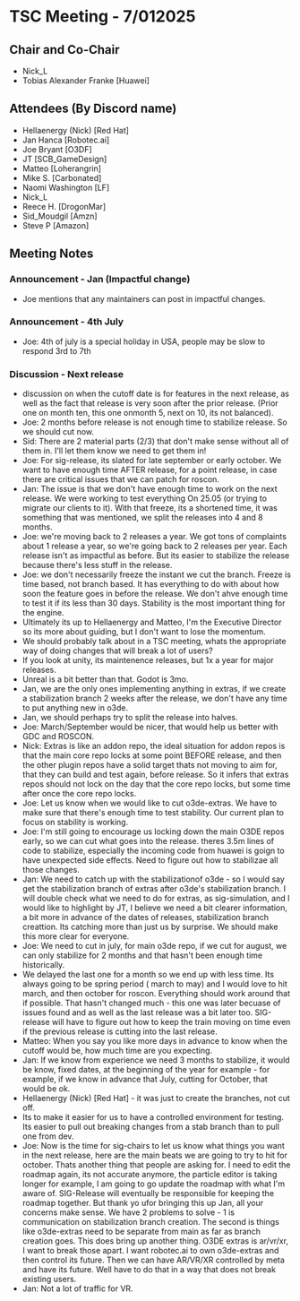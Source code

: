 # TSC Meeting - 7/012025

## Chair and Co-Chair
* Nick_L
* Tobias Alexander Franke [Huawei]

## Attendees (By Discord name)
* Hellaenergy (Nick) [Red Hat]
* Jan Hanca [Robotec.ai]
* Joe Bryant [O3DF]
* JT [SCB_GameDesign]
* Matteo [Loherangrin]
* Mike S. [Carbonated]
* Naomi Washington [LF]
* Nick_L
* Reece H. [DrogonMar]
* Sid_Moudgil [Amzn]
* Steve P [Amazon]

## Meeting Notes

### Announcement - Jan (Impactful change)
* Joe mentions that any maintainers can post in impactful changes.

### Announcement - 4th July
* Joe: 4th of july is a special holiday in USA, people may be slow to respond 3rd to 7th

### Discussion - Next release
* discussion on when the cutoff date is for features in the next release, as well as the fact that
  release is very soon after the prior release.  (Prior one on month ten, this one onmonth 5, next on 10, its not
  balanced).
* Joe:  2 months before release is not enough time to stabilize release.  So we should cut now.
* Sid: There are 2 material parts (2/3) that don't make sense without all of them in.  I'll let them know
  we need to get them in!  
* Joe: For sig-release, its slated for late september or early october.  We want to have enough time AFTER release,
  for a point release, in case there are critical issues that we can patch for roscon.
* Jan: The issue is that we don't have enough time to work on the next release.  We were working to test everything
  On 25.05 (or trying to migrate our clients to it).  With that freeze, its a shortened time, it was something that
  was mentioned, we split the releases into 4 and 8 months.
* Joe:  we're moving back to 2 releases a year.  We got tons of complaints about 1 release a year, so we're going
  back to 2 releases per year.  Each release isn't as impactful as before.  But its easier to stabilize the release
  because there's less stuff in the release.
* Joe:  we don't necessarily freeze the instant we cut the branch.  Freeze is time based, not branch based.  It
  has everything to do with about how soon the feature goes in before the release.  We don't ahve enough time to test
  it if its less than 30 days.  Stability is the most important thing for the engine.
* Ultimately its up to Hellaenergy and Matteo, I'm the Executive Director so its more about guiding, but I don't want
  to lose the momentum.
* We should probably talk about in a TSC meeting, whats the appropriate way of doing changes that will break a 
  lot of users?
* If you look at unity, its maintenence releases, but 1x a year for major releases.
* Unreal is a bit better than that.  Godot is 3mo.
* Jan, we are the only ones implementing anything in extras, if we create a stabilization branch 2 weeks after the
  release, we don't have any time to put anything new in o3de.
* Jan, we should perhaps try to split the release into halves.
* Joe: March/September would be nicer, that would help us better with GDC and ROSCON.  
* Nick: Extras is like an addon repo, the ideal situation for addon repos is that the main core repo locks at some 
  point BEFORE release, and then the other plugin repos have a solid target thats not moving to aim for, that they
  can build and test again, before release.   So it infers that extras repos should not lock on the day that the
  core repo locks, but some time after once the core repo locks.
* Joe: Let us know when we would like to cut o3de-extras.  We have to make sure that there's enough time to test
  stability.  Our current plan to focus on stability is working.
* Joe: I'm still going to encourage us locking down the main O3DE repos early, so we can cut what goes into the
  release.  theres 3.5m lines of code to stabilize, especially the incoming code from huawei is goign to have 
  unexpected side effects.  Need to figure out how to stabilizae all those changes.
* Jan: We need to catch up with the stabilizationof o3de - so I would say get the stabilization branch of extras
  after o3de's stabilization branch.  I will double check what we need to do for extras, as sig-simulation, and
  I would like to highlight by JT, I believe we need a bit clearer information, a bit more in advance of the 
  dates of releases, stabilization branch creattion.  Its catching more than just us by surprise.  We should 
  make this more clear for everyone.  
* Joe: We need to cut in july, for main o3de repo, if we cut for august, 
  we can only stabilize for 2 months and that hasn't been enough time historically.
* We delayed the last one for a month so we end up with less time.  Its always going to be spring period (
    march to may) and I would love to hit march, and then october for roscon.  Everything should work around
    that if possible.  That hasn't changed much - this one was later becuase of issues found and as well as
    the last release was a bit later too.  SIG-release will have to figure out how to keep the train moving
    on time even if the previous release is cutting into the last release.
* Matteo: When you say you like more days in advance to know when the cutoff would be, how much time are you
  expecting.
* Jan: If we know from experience we need 3 months to stabilize, it would be know, fixed dates, at the beginning
  of the year for example - for example, if we know in advance that July, cutting for October, that would be ok.
* Hellaenergy (Nick) [Red Hat] - it was just to create the branches, not cut off.
* Its to make it easier for us to have a controlled environment for testing.  Its easier to pull out breaking
  changes from a stab branch than to pull one from dev.
* Joe:  Now is the time for sig-chairs to let us know what things you want in the next release, here are
  the main beats we are going to try to hit for october.  Thats another thing that people are asking for.
  I need to edit the roadmap again, its not accurate anymore, the particle editor is taking longer for example,
  I am going to go update the roadmap with what I'm aware of.  SIG-Release will eventually be responsible
  for keeping the roadmap together.  But thank yo ufor bringing this up  Jan, all your concerns make sense.
  We have 2 problems to solve - 1 is communication on stabilization branch creation.  The second is 
  things like o3de-extras need to be separate from main as far as branch creation goes.  This does bring up
  another thing.  O3DE extras is ar/vr/xr, I want to break those apart.  I want robotec.ai to own o3de-extras
  and then control its future.  Then we can have AR/VR/XR controlled by meta and have its future.
  Well have to do that in a way that does not break existing users.
* Jan:  Not a lot of traffic for VR. 

